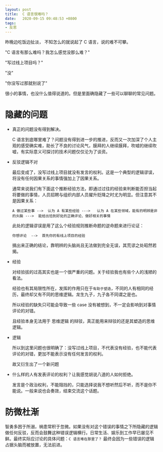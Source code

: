 ```yaml
---
layout: post
title:  C 语言很难吗？
date:   2020-09-15 09:48:53 +0800
tags:
- 反思
---
```



昨晚边吃饭边扯淡， 不知怎么的就说起了 C 语言，说的难不可攀。

"C 语言有那么难吗？我怎么感觉没那么难？"

"写过线上项目吗？"

"没"

"你没写过那就别说了"

很小的事情，也没什么值得说道的。但是里面确隐藏了一些可以聊聊的常见问题。


#  隐藏的问题
* 真正的问题没有得到解决。
  
  C 语言到底哪里难了？问题没有得到进一步的推进，反而又一次加深了个人主观的感受确实难，助长了不良的讨论风气，膜拜的人继续膜拜，吹嘘的继续吹嘘，有实际意义可探讨的技术问题仅仅沦为了谈资。


* 反驳逻辑不对

  最后变成了，没写过线上项目就没有发言的权利。这是一个典型的逻辑谬误，将没有任何因果关系的事情强加上了因果关系。
  
  通常来说我们有下面这个推断经验方法，即通过过往的经验来判断能否担当起将要做的事情，人员招聘与组织内部人员擢升贬降之时尤为明显。但注意其不是因果关系：
  
  `A 做过某些事 -->  认为 A 有某些经验 --->   认为 A 在某些领域，能有的明辨是非的头脑 --->  能给出恰到好处的正确评论、做好相关的事情`
  
  此处的逻辑谬误是用了这么个经验规则推断命题的逆命题来进行论证：

  `你想评论  -->  首先你的有线上项目的经验`
  
  搞出来正确的结论，靠明辨的头脑尚且无法做到完全无误，其荒谬之处昭然若揭。
  
* 经验

  对经验拔的过高其实也是一个很严重的问题。关于经验我也有些个人的浅陋的看法。
  
  经验也有其局限性所在，发挥的作用只在于`有助于塑造`，不同的人有相同的经历，最终却又有不同的思维逻辑。龙生九子，九子各不同谓之是也。
  
  所以经验的缺失只可能会导致一些 case 没有被想到，不一定会影响到对事情评论的对错。
  
  且经验本身无法用于 思维逻辑 的辩驳，真正能用来辩驳的还是其塑造的思维逻辑。

* 逻辑

  所以到这里问题也很明确了：没写过线上项目，不代表没有经验，也不能代表评论的对错，更加不能表示没有任何发言的权利。
  
  故又衍生出了一个新问题

* 什么样的人有发表评论的权利？让我感觉胡说八道的人如何拒绝。

  发言是个政治权利，不能阻挡的，只能选择说我不想听然后不听，而不是你不能说。一般来说也会奏效，结束交流这个话题。

#  防微杜渐 

  智勇多困于所溺，祸患常积于忽微。如果没有对这个错误的事情之下所隐藏的逻辑做任何反驳，反而会鼓舞这种错误逻辑横行。日常生活、娱乐到工作早已屡见不鲜。最终实际应讨论的具体问题：`C 语言难在那里了？` 最终会因为一些错误的逻辑占据头脑而被放置，无法前进。
  
